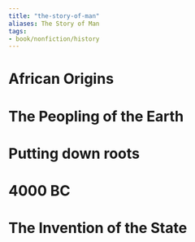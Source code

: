 ```yaml
---
title: "the-story-of-man"
aliases: The Story of Man
tags: 
- book/nonfiction/history
---
```


# African Origins

# The Peopling of the Earth

# Putting down roots

# 4000 BC

# The Invention of the State


